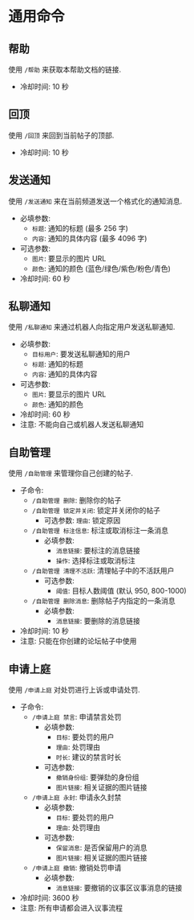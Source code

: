 # 通用命令

## 帮助

使用 `/帮助` 来获取本帮助文档的链接.

- 冷却时间: 10 秒

## 回顶

使用 `/回顶` 来回到当前帖子的顶部.

- 冷却时间: 10 秒

## 发送通知

使用 `/发送通知` 来在当前频道发送一个格式化的通知消息.

- 必填参数:
  - `标题`: 通知的标题 (最多 256 字)
  - `内容`: 通知的具体内容 (最多 4096 字)
- 可选参数:
  - `图片`: 要显示的图片 URL
  - `颜色`: 通知的颜色 (蓝色/绿色/紫色/粉色/青色)
- 冷却时间: 60 秒

## 私聊通知

使用 `/私聊通知` 来通过机器人向指定用户发送私聊通知.

- 必填参数:
  - `目标用户`: 要发送私聊通知的用户
  - `标题`: 通知的标题
  - `内容`: 通知的具体内容
- 可选参数:
  - `图片`: 要显示的图片 URL
  - `颜色`: 通知的颜色
- 冷却时间: 60 秒
- 注意: 不能向自己或机器人发送私聊通知

## 自助管理

使用 `/自助管理` 来管理你自己创建的帖子.

- 子命令:
  - `/自助管理 删除`: 删除你的帖子
  - `/自助管理 锁定并关闭`: 锁定并关闭你的帖子
    - 可选参数: `理由`: 锁定原因
  - `/自助管理 标注信息`: 标注或取消标注一条消息
    - 必填参数:
      - `消息链接`: 要标注的消息链接
      - `操作`: 选择标注或取消标注
  - `/自助管理 清理不活跃`: 清理帖子中的不活跃用户
    - 可选参数:
      - `阈值`: 目标人数阈值 (默认 950, 800-1000)
  - `/自助管理 删除消息`: 删除帖子内指定的一条消息
    - 必填参数:
      - `消息链接`: 要删除的消息链接
- 冷却时间: 10 秒
- 注意: 只能在你创建的论坛帖子中使用

## 申请上庭

使用 `/申请上庭` 对处罚进行上诉或申请处罚.

- 子命令:
  - `/申请上庭 禁言`: 申请禁言处罚
    - 必填参数:
      - `目标`: 要处罚的用户
      - `理由`: 处罚理由
      - `时长`: 建议的禁言时长
    - 可选参数:
      - `撤销身份组`: 要弹劾的身份组
      - `图片链接`: 相关证据的图片链接
  - `/申请上庭 永封`: 申请永久封禁
    - 必填参数:
      - `目标`: 要处罚的用户
      - `理由`: 处罚理由
    - 可选参数:
      - `保留消息`: 是否保留用户的消息
      - `图片链接`: 相关证据的图片链接
  - `/申请上庭 撤销`: 撤销处罚申请
    - 必填参数:
      - `消息链接`: 要撤销的议事区议事消息的链接
- 冷却时间: 3600 秒
- 注意: 所有申请都会进入议事流程
